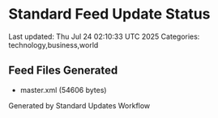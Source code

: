 # Standard Feed Update Status
Last updated: Thu Jul 24 02:10:33 UTC 2025
Categories: technology,business,world

## Feed Files Generated
- master.xml (54606 bytes)

Generated by Standard Updates Workflow
